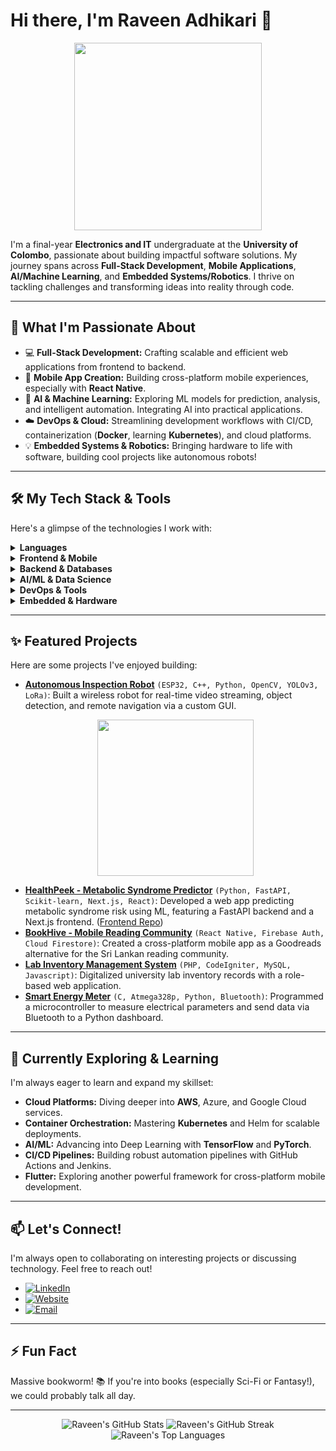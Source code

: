 # Hi there, I'm Raveen Adhikari 👋

<p align="center">
  <img src="https://media.giphy.com/media/v1.Y2lkPTc5MGI3NjExMXo5cW5jbnZ5dGl4cHBoZzNpcG5nOTQ1ZnVrbTNtdzU3dzRta25hcyZlcD12ZnBfYnlfaWQmY3Q9Zw/M9gbBd9nbDrOTu1pbx/giphy.gif" width="300"/>
</p>

I'm a final-year **Electronics and IT** undergraduate at the **University of Colombo**, passionate about building impactful software solutions. My journey spans across **Full-Stack Development**, **Mobile Applications**, **AI/Machine Learning**, and **Embedded Systems/Robotics**. I thrive on tackling challenges and transforming ideas into reality through code.

---

## 🚀 What I'm Passionate About

*   💻 **Full-Stack Development:** Crafting scalable and efficient web applications from frontend to backend.
*   📱 **Mobile App Creation:** Building cross-platform mobile experiences, especially with **React Native**.
*   🤖 **AI & Machine Learning:** Exploring ML models for prediction, analysis, and intelligent automation. Integrating AI into practical applications.
*   ☁️ **DevOps & Cloud:** Streamlining development workflows with CI/CD, containerization (**Docker**, learning **Kubernetes**), and cloud platforms.
*   💡 **Embedded Systems & Robotics:** Bringing hardware to life with software, building cool projects like autonomous robots!

---

## 🛠️ My Tech Stack & Tools

Here's a glimpse of the technologies I work with:

<details>
  <summary><strong>Languages</strong></summary>
  <p>
    <img src="https://img.shields.io/badge/Python-3776AB?style=for-the-badge&logo=python&logoColor=white" alt="Python"/>
    <img src="https://img.shields.io/badge/JavaScript-F7DF1E?style=for-the-badge&logo=javascript&logoColor=black" alt="JavaScript"/>
    <img src="https://img.shields.io/badge/Java-ED8B00?style=for-the-badge&logo=openjdk&logoColor=white" alt="Java"/>
    <img src="https://img.shields.io/badge/PHP-777BB4?style=for-the-badge&logo=php&logoColor=white" alt="PHP"/>
    <img src="https://img.shields.io/badge/C-00599C?style=for-the-badge&logo=c&logoColor=white" alt="C"/>
    <img src="https://img.shields.io/badge/C++-00599C?style=for-the-badge&logo=cplusplus&logoColor=white" alt="C++"/>
    <img src="https://img.shields.io/badge/SQL-4479A1?style=for-the-badge&logo=mysql&logoColor=white" alt="SQL"/>
    <img src="https://img.shields.io/badge/Kotlin-7F52FF?style=for-the-badge&logo=kotlin&logoColor=white" alt="Kotlin"/>
  </p>
</details>

<details>
  <summary><strong>Frontend & Mobile</strong></summary>
  <p>
    <img src="https://img.shields.io/badge/React-20232A?style=for-the-badge&logo=react&logoColor=61DAFB" alt="React"/>
    <img src="https://img.shields.io/badge/Next.js-000000?style=for-the-badge&logo=nextdotjs&logoColor=white" alt="Next.js"/>
    <img src="https://img.shields.io/badge/React_Native-20232A?style=for-the-badge&logo=react&logoColor=61DAFB" alt="React Native"/>
    <img src="https://img.shields.io/badge/HTML5-E34F26?style=for-the-badge&logo=html5&logoColor=white" alt="HTML5"/>
    <img src="https://img.shields.io/badge/CSS3-1572B6?style=for-the-badge&logo=css3&logoColor=white" alt="CSS3"/>
  </p>
</details>

<details>
  <summary><strong>Backend & Databases</strong></summary>
  <p>
    <img src="https://img.shields.io/badge/Node.js-43853D?style=for-the-badge&logo=node-dot-js&logoColor=white" alt="Node.js"/>
    <img src="https://img.shields.io/badge/Spring_Boot-6DB33F?style=for-the-badge&logo=spring-boot&logoColor=white" alt="Spring Boot"/>
    <img src="https://img.shields.io/badge/Laravel-FF2D20?style=for-the-badge&logo=laravel&logoColor=white" alt="Laravel"/>
    <img src="https://img.shields.io/badge/CodeIgniter-EF4223?style=for-the-badge&logo=codeigniter&logoColor=white" alt="CodeIgniter"/>
    <img src="https://img.shields.io/badge/Django-092E20?style=for-the-badge&logo=django&logoColor=white" alt="Django"/>
    <img src="https://img.shields.io/badge/FastAPI-009688?style=for-the-badge&logo=fastapi&logoColor=white" alt="FastAPI"/>
    <img src="https://img.shields.io/badge/MySQL-4479A1?style=for-the-badge&logo=mysql&logoColor=white" alt="MySQL"/>
    <img src="https://img.shields.io/badge/Firebase-FFCA28?style=for-the-badge&logo=firebase&logoColor=black" alt="Firebase"/>
  </p>
</details>

<details>
  <summary><strong>AI/ML & Data Science</strong></summary>
  <p>
    <img src="https://img.shields.io/badge/scikit_learn-F7931E?style=for-the-badge&logo=scikit-learn&logoColor=white" alt="Scikit-learn"/>
    <img src="https://img.shields.io/badge/Pandas-150458?style=for-the-badge&logo=pandas&logoColor=white" alt="Pandas"/>
    <img src="https://img.shields.io/badge/Joblib-212121?style=for-the-badge" alt="Joblib"/>
     <img src="https://img.shields.io/badge/OpenCV-5C3EE8?style=for-the-badge&logo=opencv&logoColor=white" alt="OpenCV"/>
  </p>
</details>

<details>
  <summary><strong>DevOps & Tools</strong></summary>
  <p>
    <img src="https://img.shields.io/badge/Git-F05032?style=for-the-badge&logo=git&logoColor=white" alt="Git"/>
    <img src="https://img.shields.io/badge/GitHub-181717?style=for-the-badge&logo=github&logoColor=white" alt="GitHub"/>
    <img src="https://img.shields.io/badge/Docker-2496ED?style=for-the-badge&logo=docker&logoColor=white" alt="Docker"/>
    <!-- Add Kubernetes badge when more familiar -->
    <!-- <img src="https://img.shields.io/badge/Kubernetes-326CE5?style=for-the-badge&logo=kubernetes&logoColor=white" alt="Kubernetes"/> -->
    <img src="https://img.shields.io/badge/GitHub_Actions-2088FF?style=for-the-badge&logo=github-actions&logoColor=white" alt="GitHub Actions"/>
  </p>
</details>

<details>
  <summary><strong>Embedded & Hardware</strong></summary>
  <p>
    <img src="https://img.shields.io/badge/ESP32-E7352C?style=for-the-badge&logo=espressif&logoColor=white" alt="ESP32"/>
    <img src="https://img.shields.io/badge/Arduino-00979D?style=for-the-badge&logo=arduino&logoColor=white" alt="Arduino (Atmega328p)"/>
    <img src="https://img.shields.io/badge/LoRa-203558?style=for-the-badge" alt="LoRa"/>
     <img src="https://img.shields.io/badge/OpenCV-5C3EE8?style=for-the-badge&logo=opencv&logoColor=white" alt="OpenCV"/>
  </p>
</details>

---

## ✨ Featured Projects

Here are some projects I've enjoyed building:

*   **[Autonomous Inspection Robot](https://github.com/raveenadhikari/Autonomous-inspection-robot)** `(ESP32, C++, Python, OpenCV, YOLOv3, LoRa)`: Built a wireless robot for real-time video streaming, object detection, and remote navigation via a custom GUI.
    <p align="center">
      <img src="https://media.giphy.com/media/v1.Y2lkPTc5MGI3NjExZ2Vka2xkdXh6cGl0OWJtbGZjd3p3d2x4c3RkMm0xZ2k2bXp6ZzM0eSZlcD12ZnBfYnlfaWQmY3Q9Zw/jdPMO6IQutdVv4MRT9/giphy.gif" width="250"/>
    </p>
*   **[HealthPeek - Metabolic Syndrome Predictor](https://github.com/raveenadhikari/HealthPeak-API)** `(Python, FastAPI, Scikit-learn, Next.js, React)`: Developed a web app predicting metabolic syndrome risk using ML, featuring a FastAPI backend and a Next.js frontend. ([Frontend Repo](https://github.com/raveenadhikari/HealthPeak))
*   **[BookHive - Mobile Reading Community](https://github.com/raveenadhikari/BookHive)** `(React Native, Firebase Auth, Cloud Firestore)`: Created a cross-platform mobile app as a Goodreads alternative for the Sri Lankan reading community.
*   **[Lab Inventory Management System](https://github.com/raveenadhikari/UOCLabs)** `(PHP, CodeIgniter, MySQL, Javascript)`: Digitalized university lab inventory records with a role-based web application.
*   **[Smart Energy Meter](https://github.com/raveenadhikari/Smart-Energy-Meter)** `(C, Atmega328p, Python, Bluetooth)`: Programmed a microcontroller to measure electrical parameters and send data via Bluetooth to a Python dashboard.

---

## 🌱 Currently Exploring & Learning

I'm always eager to learn and expand my skillset:

*   **Cloud Platforms:** Diving deeper into **AWS**, Azure, and Google Cloud services.
*   **Container Orchestration:** Mastering **Kubernetes** and Helm for scalable deployments.
*   **AI/ML:** Advancing into Deep Learning with **TensorFlow** and **PyTorch**.
*   **CI/CD Pipelines:** Building robust automation pipelines with GitHub Actions and Jenkins.
*   **Flutter:** Exploring another powerful framework for cross-platform mobile development.

---

## 📫 Let's Connect!

I'm always open to collaborating on interesting projects or discussing technology. Feel free to reach out!

*   [![LinkedIn](https://img.shields.io/badge/LinkedIn-0077B5?style=for-the-badge&logo=linkedin&logoColor=white)](https://linkedin.com/in/raveenadhikari/)
*   [![Website](https://img.shields.io/badge/Portfolio-raveenadhikari.com-blue?style=for-the-badge)](https://raveenadhikari.com) <!-- Update if you have a different portfolio URL -->
*   [![Email](https://img.shields.io/badge/Email-raveenrandika999@gmail.com-red?style=for-the-badge&logo=gmail&logoColor=white)](mailto:raveenrandika999@gmail.com)

---

## ⚡ Fun Fact

Massive bookworm! 📚 If you're into books (especially Sci-Fi or Fantasy!), we could probably talk all day.

---

<!-- Optional: Add GitHub Stats -->
<p align="center">
  <img src="https://github-readme-stats.vercel.app/api?username=raveenadhikari&show_icons=true&theme=radical&hide_border=true&count_private=true" alt="Raveen's GitHub Stats" />
  <img src="https://github-readme-streak-stats.herokuapp.com/?user=raveenadhikari&theme=radical&hide_border=true" alt="Raveen's GitHub Streak" />
  <img src="https://github-readme-stats.vercel.app/api/top-langs/?username=raveenadhikari&layout=compact&theme=radical&hide_border=true&count_private=true" alt="Raveen's Top Languages" />
</p>
